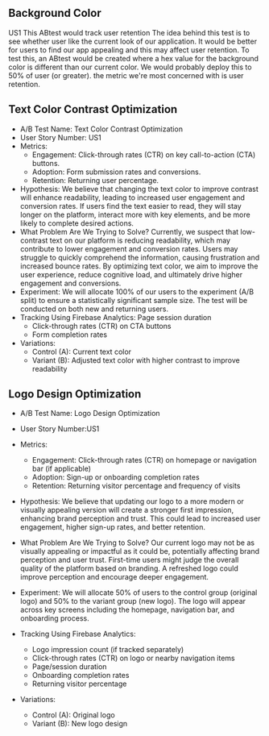 ## Background Color
US1
This ABtest would track user retention
The idea behind this test is to see whether user like the current look of our application.  It would be better for users to find our app appealing and this may affect user retention.
To test this, an ABtest would be created where a hex value for the background color is different than our current color.  We would probably deploy this to 50% of user (or greater).  the metric we're most concerned with is user retention.


## Text Color Contrast Optimization
- A/B Test Name: Text Color Contrast Optimization
- User Story Number: US1
- Metrics:
    - Engagement: Click-through rates (CTR) on key call-to-action (CTA) buttons.
    - Adoption: Form submission rates and conversions.
    - Retention: Returning user percentage.
- Hypothesis:  We believe that changing the text color to improve contrast will enhance readability, leading to increased user engagement and conversion rates. If users find the text easier to read, they will stay longer on the platform, interact more with key elements, and be more likely to complete desired actions.
- What Problem Are We Trying to Solve?  Currently, we suspect that low-contrast text on our platform is reducing readability, which may contribute to lower engagement and conversion rates. Users may struggle to quickly comprehend the information, causing frustration and increased bounce rates. By optimizing text color, we aim to improve the user experience, reduce cognitive load, and ultimately drive higher engagement and conversions.
- Experiment: We will allocate 100% of our users to the experiment (A/B split) to ensure a statistically significant sample size. The test will be conducted on both new and returning users.
- Tracking Using Firebase Analytics: Page session duration
  - Click-through rates (CTR) on CTA buttons
  - Form completion rates
- Variations:
    - Control (A): Current text color
    - Variant (B): Adjusted text color with higher contrast to improve readability



## Logo Design Optimization
- A/B Test Name: Logo Design Optimization  
- User Story Number:US1  
- Metrics:
  - Engagement: Click-through rates (CTR) on homepage or navigation bar (if applicable)
  - Adoption: Sign-up or onboarding completion rates
  - Retention: Returning visitor percentage and frequency of visits

- Hypothesis:
  We believe that updating our logo to a more modern or visually appealing version will create a stronger first impression, enhancing brand perception and trust. This could lead to increased user engagement, higher sign-up rates, and better retention.

- What Problem Are We Trying to Solve?
  Our current logo may not be as visually appealing or impactful as it could be, potentially affecting brand perception and user trust. First-time users might judge the overall quality of the platform based on branding. A refreshed logo could improve perception and encourage deeper engagement.

- Experiment:
  We will allocate 50% of users to the control group (original logo) and 50% to the variant group (new logo). The logo will appear across key screens including the homepage, navigation bar, and onboarding process.

- Tracking Using Firebase Analytics:
  - Logo impression count (if tracked separately)
  - Click-through rates (CTR) on logo or nearby navigation items
  - Page/session duration
  - Onboarding completion rates
  - Returning visitor percentage

- Variations:
  - Control (A): Original logo  
  - Variant (B): New logo design
